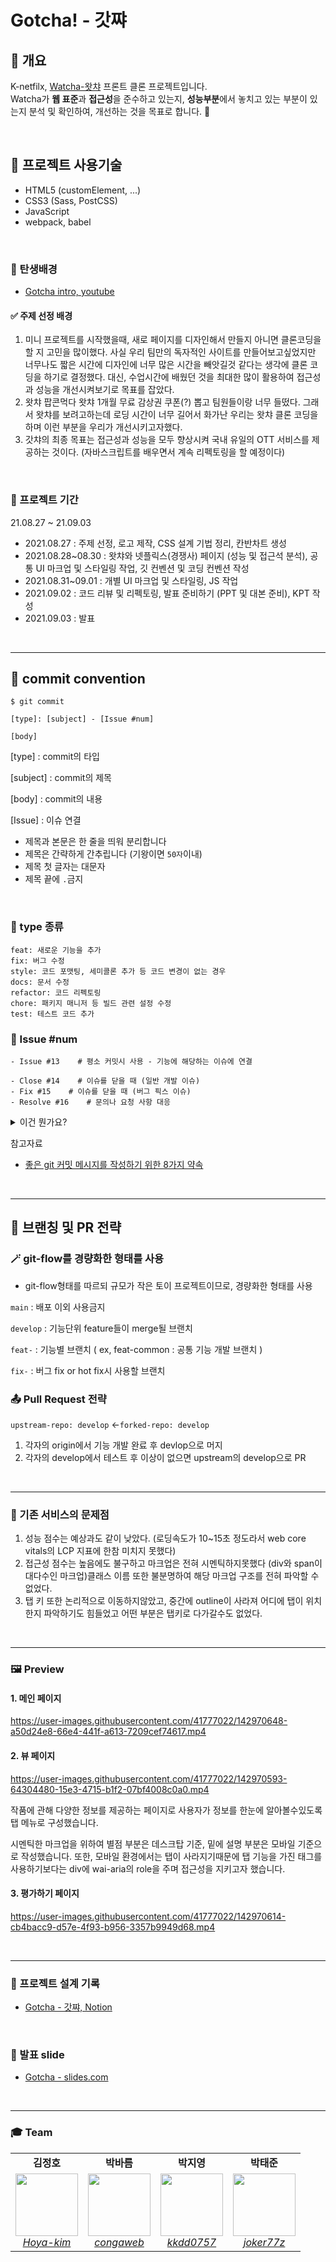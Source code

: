 # Gotcha! - 갓쨔

## 🥇 개요

K-netfilx, [Watcha-왓챠](https://watcha.com/) 프론트 클론 프로젝트입니다.<br>
Watcha가 **웹 표준**과 **접근성**을 준수하고 있는지, **성능부분**에서 놓치고 있는 부분이 있는지 분석 및 확인하여, 개선하는 것을 목표로 합니다. 🎯

<br>

## 🚀 프로젝트 사용기술

- HTML5 (customElement, ...)
- CSS3 (Sass, PostCSS)
- JavaScript
- webpack, babel

<br>

### 🌟 탄생배경

- [Gotcha intro, youtube](https://www.youtube.com/watch?v=ddoiaokwGC4&ab_channel=%EC%BD%94%EB%A6%B0%EC%9D%B4)

#### ✅ 주제 선정 배경

1. 미니 프로젝트를 시작했을때, 새로 페이지를 디자인해서 만들지 아니면 클론코딩을 할 지 고민을 많이했다. 사실 우리 팀만의 독자적인 사이트를 만들어보고싶었지만 너무나도 짧은 시간에 디자인에 너무 많은 시간을 빼앗길것 같다는 생각에 클론 코딩을 하기로 결정했다. 대신, 수업시간에 배웠던 것을 최대한 많이 활용하여 접근성과 성능을 개선시켜보기로 목표를 잡았다.
2. 왓챠 팝콘먹다 왓챠 1개월 무료 감상권 쿠폰(?) 뽑고 팀원들이랑 너무 들떴다. 그래서 왓챠를 보려고하는데 로딩 시간이 너무 길어서 화가난 우리는 왓챠 클론 코딩을 하며 이런 부분을 우리가 개선시키고자했다.
3. 갓챠의 최종 목표는 접근성과 성능을 모두 향상시켜 국내 유일의 OTT 서비스를 제공하는 것이다. (자바스크립트를 배우면서 계속 리펙토링을 할 예정이다)

<br>

### :calendar: 프로젝트 기간

21.08.27 ~ 21.09.03

- 2021.08.27 : 주제 선정, 로고 제작, CSS 설계 기법 정리, 칸반차트 생성
- 2021.08.28~08.30 : 왓챠와 넷플릭스(경쟁사) 페이지 (성능 및 접근석 분석), 공통 UI 마크업 및 스타일링 작업, 깃 컨벤션 및 코딩 컨벤션 작성
- 2021.08.31~09.01 : 개별 UI 마크업 및 스타일링, JS 작업
- 2021.09.02 : 코드 리뷰 및 리펙토링, 발표 준비하기 (PPT 및 대본 준비), KPT 작성
- 2021.09.03 : 발표

<br>

---

## 📘 commit convention

`$ git commit`

```plaintext
[type]: [subject] - [Issue #num]

[body]
```

[type] : commit의 타입

[subject] : commit의 제목

[body] : commit의 내용

[Issue] : 이슈 연결

- 제목과 본문은 한 줄을 띄워 분리합니다
- 제목은 간략하게 간추립니다 (기왕이면 `50자`이내)
- 제목 첫 글자는 대문자
- 제목 끝에 `.`금지

<br>

### 📗 type 종류

```
feat: 새로운 기능을 추가
fix: 버그 수정
style: 코드 포맷팅, 세미콜론 추가 등 코드 변경이 없는 경우
docs: 문서 수정
refactor: 코드 리펙토링
chore: 패키지 매니저 등 빌드 관련 설정 수정
test: 테스트 코드 추가
```

### 📙 Issue #num

```
- Issue #13    # 평소 커밋시 사용 - 기능에 해당하는 이슈에 연결

- Close #14    # 이슈를 닫을 때 (일반 개발 이슈)
- Fix #15    # 이슈를 닫을 때 (버그 픽스 이슈)
- Resolve #16    # 문의나 요청 사항 대응
```

<details markdown="1">
<summary>이건 뭔가요?</summary>

- 해당 구문이 commit에 들어가면 github이 자동으로 인식해 이슈를 종료합니다.

</details>

참고자료

- [좋은 git 커밋 메시지를 작성하기 위한 8가지 약속](https://www.notion.so/hoyakim/Github-2c07494e5cb8492c96bf4b81e855d149#0d61025ceaba408f881b89a7d49e2dcc)

<br>

---

## 📌 브랜칭 및 PR 전략

### 🪄 git-flow를 경량화한 형태를 사용

- git-flow형태를 따르되 규모가 작은 토이 프로젝트이므로, 경량화한 형태를 사용

`main` : 배포 이외 사용금지

`develop` : 기능단위 feature들이 merge될 브랜치

`feat-` : 기능별 브랜치 ( ex, feat-common : 공통 기능 개발 브랜치 )

`fix-` : 버그 fix or hot fix시 사용할 브랜치

### 📤 Pull Request 전략

`upstream-repo: develop` ←`forked-repo: develop`

1. 각자의 origin에서 기능 개발 완료 후 devlop으로 머지
2. 각자의 develop에서 테스트 후 이상이 없으면 upstream의 develop으로 PR

<br>

---

### 📍 기존 서비스의 문제점

1. 성능 점수는 예상과도 같이 낮았다. (로딩속도가 10~15초 정도라서 web core vitals의 LCP 지표에 한참 미치지 못했다)
2. 접근성 점수는 높음에도 불구하고 마크업은 전혀 시멘틱하지못했다 (div와 span이 대다수인 마크업)클래스 이름 또한 불분명하여 해당 마크업 구조를 전혀 파악할 수 없었다.
3. 탭 키 또한 논리적으로 이동하지않았고, 중간에 outline이 사라져 어디에 탭이 위치한지 파악하기도 힘들었고 어떤 부분은 탭키로 다가갈수도 없었다.

<br>

---

### 🖼 Preview

#### 1. 메인 페이지

https://user-images.githubusercontent.com/41777022/142970648-a50d24e8-66e4-441f-a613-7209cef74617.mp4

#### 2. 뷰 페이지

https://user-images.githubusercontent.com/41777022/142970593-64304480-15e3-4715-b1f2-07bf4008c0a0.mp4

작품에 관해 다양한 정보를 제공하는 페이지로 사용자가 정보를 한눈에 알아볼수있도록 탭 메뉴로 구성했습니다.

시멘틱한 마크업을 위하여 별점 부분은 데스크탑 기준, 밑에 설명 부분은 모바일 기준으로 작성했습니다. 또한, 모바일 환경에서는 탭이 사라지기때문에 탭 기능을 가진 태그를 사용하기보다는 div에 wai-aria의 role을 주며 접근성을 지키고자 했습니다.

#### 3. 평가하기 페이지

https://user-images.githubusercontent.com/41777022/142970614-cb4bacc9-d57e-4f93-b956-3357b9949d68.mp4

<br>

---

### 📝 프로젝트 설계 기록

- [Gotcha - 갓쨔, Notion](https://hoyakim.notion.site/Gotcha-1b66d2f66632424993a667f55fedcdd9)

<br>

### 🥇 발표 slide

- [Gotcha - slides.com](https://slides.com/hoya/gotcha)

<br>

---

### 🎓 Team

<table>
    <tr align="center">
        <td><B>김정호<B></td>
        <td><B>박바름<B></td>
        <td><B>박지영<B></td>
        <td><B>박태준<B></td>
    </tr>
    <tr align="center">
        <td>
            <img src="https://github.com/hoya-kim.png?size=100" style="width:100px; height:100px;">
            <br>
            <a href="https://github.com/hoya-kim"><I>Hoya-kim</I></a>
        </td>
        <td>
            <img src="https://github.com/congaweb.png?size=100" style="width:100px; height:100px;">
            <br>
            <a href="https://github.com/congaweb"><I>congaweb</I></a>
        </td>
        <td>
            <img src="https://github.com/kkdd0757.png?size=100" style="width:100px; height:100px;">
            <br>
            <a href="https://github.com/kkdd0757"><I>kkdd0757</I></a>
        </td>
        <td>
            <img src="https://github.com/joker77z.png?size=100" style="width:100px; height:100px;">
            <br>
            <a href="https://github.com/joker77z"><I>joker77z</I></a>
        </td>
    </tr>
</table>
